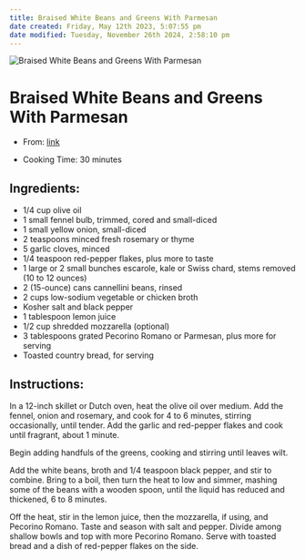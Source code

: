 ```yaml
---
title: Braised White Beans and Greens With Parmesan
date created: Friday, May 12th 2023, 5:07:55 pm
date modified: Tuesday, November 26th 2024, 2:58:10 pm
---
```


![Braised White Beans and Greens With Parmesan](https://static01.nyt.com/images/2021/03/14/dining/lh-cheesy-beans-and-greens/merlin_183224118_e83ba06b-3d32-4ca6-a164-7e53b3fbc5fd-articleLarge.jpg)

# Braised White Beans and Greens With Parmesan

- From: [link](https://cooking.nytimes.com/recipes/1021902-braised-white-beans-and-greens-with-parmesan)

- Cooking Time: 30 minutes

## Ingredients:

- 1/4 cup olive oil
- 1 small fennel bulb, trimmed, cored and small-diced
- 1 small yellow onion, small-diced
- 2 teaspoons minced fresh rosemary or thyme
- 5 garlic cloves, minced
- 1/4 teaspoon red-pepper flakes, plus more to taste
- 1 large or 2 small bunches escarole, kale or Swiss chard, stems removed (10 to 12 ounces)
- 2 (15-ounce) cans cannellini beans, rinsed
- 2 cups low-sodium vegetable or chicken broth
- Kosher salt and black pepper
- 1 tablespoon lemon juice
- 1/2 cup shredded mozzarella (optional)
- 3 tablespoons grated Pecorino Romano or Parmesan, plus more for serving
- Toasted country bread, for serving

## Instructions:

In a 12-inch skillet or Dutch oven, heat the olive oil over medium. Add the fennel, onion and rosemary, and cook for 4 to 6 minutes, stirring occasionally, until tender. Add the garlic and red-pepper flakes and cook until fragrant, about 1 minute.

Begin adding handfuls of the greens, cooking and stirring until leaves wilt.

Add the white beans, broth and 1/4 teaspoon black pepper, and stir to combine. Bring to a boil, then turn the heat to low and simmer, mashing some of the beans with a wooden spoon, until the liquid has reduced and thickened, 6 to 8 minutes.

Off the heat, stir in the lemon juice, then the mozzarella, if using, and Pecorino Romano. Taste and season with salt and pepper. Divide among shallow bowls and top with more Pecorino Romano. Serve with toasted bread and a dish of red-pepper flakes on the side.
